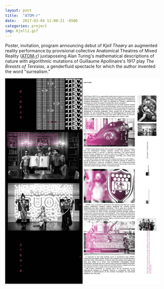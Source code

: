 ```yaml
---
layout: post
title:  "ATOM-r"
date:   2017-03-04 11:00:21 -0500
categories: project
img: Kjell1.gif
---
```

Poster, invitation, program announcing debut of _Kjell Theøry_ an augmented reality performance by provisional collective Anatomical Theatres of Mixed Reality ([ATOM-r](http://atom-r.com)) juxtaposeing Alan Turing's mathematical descriptions of nature with algorithmic mutations of Guillaume Apollinaire's 1917 play _The Breasts of Teresias_, a genderfluid spectacle for which the author invented the word "surrealism."

<div id="post-content"><img src="/img/Kjell2.gif"> </div>
